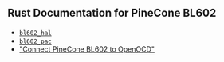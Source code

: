 ##  Rust Documentation for PineCone BL602

-   [`bl602_hal`](bl602_hal)
-   [`bl602_pac`](bl602_pac)
-   ["Connect PineCone BL602 to OpenOCD"](https://lupyuen.github.io/articles/openocd)

